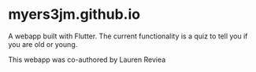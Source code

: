 # myers3jm.github.io
A webapp built with Flutter.
The current functionality is a quiz to tell you if you are old or young.

This webapp was co-authored by Lauren Reviea
